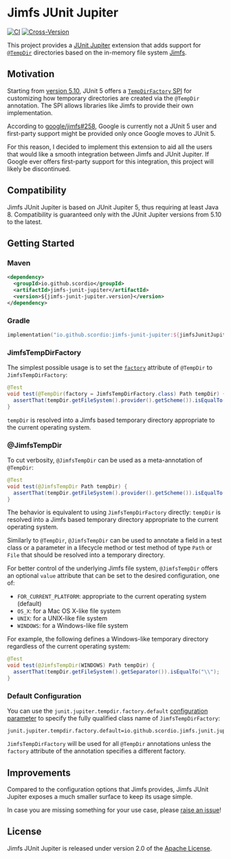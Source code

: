 # Jimfs JUnit Jupiter

[![CI](https://github.com/scordio/jimfs-junit-jupiter/actions/workflows/main.yml/badge.svg?branch=main)](https://github.com/scordio/jimfs-junit-jupiter/actions/workflows/main.yml?query=branch%3Amain)
[![Cross-Version](https://github.com/scordio/jimfs-junit-jupiter/actions/workflows/cross-version.yml/badge.svg?branch=main)](https://github.com/scordio/jimfs-junit-jupiter/actions/workflows/cross-version.yml?query=branch%3Amain)

This project provides a [JUnit Jupiter][] extension that adds support for
[`@TempDir`](https://junit.org/junit5/docs/current/api/org.junit.jupiter.api/org/junit/jupiter/api/io/TempDir.html)
directories based on the in-memory file system [Jimfs][].

## Motivation

Starting from [version 5.10](https://junit.org/junit5/docs/5.10.0/release-notes/index.html#release-notes),
JUnit 5 offers a
[`TempDirFactory` SPI](https://junit.org/junit5/docs/5.10.0/user-guide/#writing-tests-built-in-extensions-TempDirectory)
for customizing how temporary directories are created via the `@TempDir` annotation.
The SPI allows libraries like Jimfs to provide their own implementation.

According to [google/jimfs#258](https://github.com/google/jimfs/issues/258),
Google is currently not a JUnit 5 user and first-party support might be provided only once Google moves to JUnit 5.

For this reason, I decided to implement this extension to aid all the users that would like a smooth integration between
Jimfs and JUnit Jupiter.
If Google ever offers first-party support for this integration, this project will likely be discontinued.

## Compatibility

Jimfs JUnit Jupiter is based on JUnit Jupiter 5, thus requiring at least Java 8.
Compatibility is guaranteed only with the JUnit Jupiter versions from 5.10 to the latest.

## Getting Started

### Maven

```xml
<dependency>
  <groupId>io.github.scordio</groupId>
  <artifactId>jimfs-junit-jupiter</artifactId>
  <version>${jimfs-junit-jupiter.version}</version>
</dependency>
```

### Gradle

```kotlin
implementation("io.github.scordio:jimfs-junit-jupiter:${jimfsJunitJupiterVersion}")
```

### JimfsTempDirFactory

The simplest possible usage is to set the
[`factory`](https://junit.org/junit5/docs/current/api/org.junit.jupiter.api/org/junit/jupiter/api/io/TempDir.html#factory())
attribute of `@TempDir` to `JimfsTempDirFactory`:

```java
@Test
void test(@TempDir(factory = JimfsTempDirFactory.class) Path tempDir) {
  assertThat(tempDir.getFileSystem().provider().getScheme()).isEqualTo("jimfs");
}
```

`tempDir` is resolved into a Jimfs based temporary directory appropriate to the current operating system.

### @JimfsTempDir

To cut verbosity, `@JimfsTempDir` can be used as a meta-annotation of `@TempDir`:

```java
@Test
void test(@JimfsTempDir Path tempDir) {
  assertThat(tempDir.getFileSystem().provider().getScheme()).isEqualTo("jimfs");
}
```

The behavior is equivalent to using `JimfsTempDirFactory` directly:
`tempDir` is resolved into a Jimfs based temporary directory appropriate to the current operating system.

Similarly to `@TempDir`, `@JimfsTempDir` can be used to annotate a field in a test class or a parameter in a
lifecycle method or test method of type `Path` or `File` that should be resolved into a temporary directory.

For better control of the underlying Jimfs file system,
`@JimfsTempDir` offers an optional `value` attribute that can be set to the desired configuration, one of:
* `FOR_CURRENT_PLATFORM`: appropriate to the current operating system (default)
* `OS_X`: for a Mac OS X-like file system
* `UNIX`: for a UNIX-like file system
* `WINDOWS`: for a Windows-like file system

For example, the following defines a Windows-like temporary directory regardless of the current operating system:

```java
@Test
void test(@JimfsTempDir(WINDOWS) Path tempDir) {
  assertThat(tempDir.getFileSystem().getSeparator()).isEqualTo("\\");
}
```

### Default Configuration

You can use the `junit.jupiter.tempdir.factory.default`
[configuration parameter](https://junit.org/junit5/docs/current/user-guide/#running-tests-config-params)
to specify the fully qualified class name of `JimfsTempDirFactory`:

```
junit.jupiter.tempdir.factory.default=io.github.scordio.jimfs.junit.jupiter.JimfsTempDirFactory
```

`JimfsTempDirFactory` will be used for all `@TempDir` annotations unless the `factory` attribute of the annotation
specifies a different factory.

## Improvements

Compared to the configuration options that Jimfs provides, Jimfs JUnit Jupiter exposes a much smaller surface to keep
its usage simple.

In case you are missing something for your use case, please [raise an issue](../../issues/new)!

## License

Jimfs JUnit Jupiter is released under version 2.0 of the [Apache License][].

[Apache License]: https://www.apache.org/licenses/LICENSE-2.0
[Jimfs]: https://github.com/google/jimfs
[JUnit Jupiter]: https://github.com/junit-team/junit5
